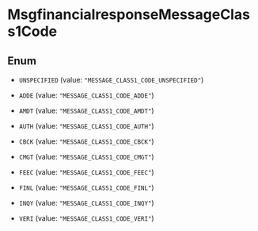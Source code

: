 

# MsgfinancialresponseMessageClass1Code

## Enum


* `UNSPECIFIED` (value: `"MESSAGE_CLASS1_CODE_UNSPECIFIED"`)

* `ADDE` (value: `"MESSAGE_CLASS1_CODE_ADDE"`)

* `AMDT` (value: `"MESSAGE_CLASS1_CODE_AMDT"`)

* `AUTH` (value: `"MESSAGE_CLASS1_CODE_AUTH"`)

* `CBCK` (value: `"MESSAGE_CLASS1_CODE_CBCK"`)

* `CMGT` (value: `"MESSAGE_CLASS1_CODE_CMGT"`)

* `FEEC` (value: `"MESSAGE_CLASS1_CODE_FEEC"`)

* `FINL` (value: `"MESSAGE_CLASS1_CODE_FINL"`)

* `INQY` (value: `"MESSAGE_CLASS1_CODE_INQY"`)

* `VERI` (value: `"MESSAGE_CLASS1_CODE_VERI"`)



